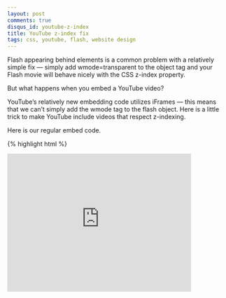 ```yaml
---
layout: post
comments: true
disqus_id: youtube-z-index
title: YouTube z-index fix
tags: css, youtube, flash, website design
---
```


Flash appearing behind elements is a common problem with a relatively simple fix — simply add wmode=transparent to the object tag and your Flash movie will behave nicely with the CSS z-index property.

But what happens when you embed a YouTube video?

YouTube’s relatively new embedding code utilizes iFrames — this means that we can’t simply add the wmode tag to the flash object. Here is a little trick to make YouTube include videos that respect z-indexing.

Here is our regular embed code.

{% highlight html %}
<iframe width="420" height="315" src="http://www.youtube.com/embed/C4I84Gy-cPI" frameborder="0" allowfullscreen>
{% endhighlight %}

We can simply add `?wmode=transparent` to the end of YouTube URL. This will tell YouTube to include the video with the wmode set. So you new embed code will look like this;

{% highlight html %}
<iframe width="420" height="315" src="http://www.youtube.com/embed/C4I84Gy-cPI?wmode=transparent" frameborder="0" allowfullscreen>
{% endhighlight %}
